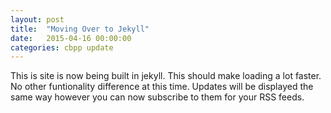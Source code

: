 ```yaml
---
layout: post
title:  "Moving Over to Jekyll"
date:   2015-04-16 00:00:00
categories: cbpp update
---
```


This is site is now being built in jekyll. This should make loading a lot faster.
No other funtionality difference at this time. Updates will be displayed the same way however you can now subscribe to them for your RSS feeds.

